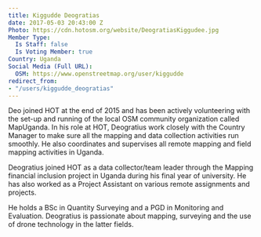 ```yaml
---
title: Kiggudde Deogratias
date: 2017-05-03 20:43:00 Z
Photo: https://cdn.hotosm.org/website/DeogratiasKiggudee.jpg
Member Type:
  Is Staff: false
  Is Voting Member: true
Country: Uganda
Social Media (Full URL):
  OSM: https://www.openstreetmap.org/user/kiggudde
redirect_from:
- "/users/kiggudde_deogratias"
---
```


Deo joined HOT at the end of 2015 and has been actively volunteering with the set-up and running of the local OSM community organization called MapUganda. In his role at HOT, Deogratius work closely with the Country Manager to make sure all the mapping and data collection activities run smoothly. He also coordinates and supervises all remote mapping and field mapping activities in Uganda.

Deogratius joined HOT as a data collector/team leader through the Mapping financial inclusion project in Uganda during his final year of university. He has also worked as a Project Assistant on various remote assignments and projects.

He holds a BSc in Quantity Surveying and a PGD in Monitoring and Evaluation. Deogratius is passionate about mapping, surveying and the use of drone technology in the latter fields. 

